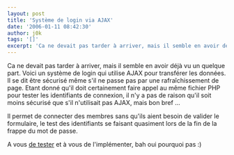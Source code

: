 ```yaml
---
layout: post
title: 'Système de login via AJAX'
date: '2006-01-11 08:42:30'
author: j0k
tags: '[]'
excerpt: 'Ca ne devait pas tarder à arriver, mais il semble en avoir déjà vu un quelque part. Voici un système de login qui utilise AJAX pour transférer les données.   Il se dit être sécurisé même s''il ne passe pas par une rafraîchissement de page. Etant donné qu''il doit certainement faire appel au même fichier PHP pour tester les identifiants de connexion, il n''y a pas de      ...'
---
```


Ca ne devait pas tarder à arriver, mais il semble en avoir déjà vu un quelque part. Voici un système de login qui utilise AJAX pour transférer les données.   Il se dit être sécurisé même s'il ne passe pas par une rafraîchissement de page. Etant donné qu'il doit certainement faire appel au même fichier PHP pour tester les identifiants de connexion, il n'y a pas de raison qu'il soit moins sécurisé que s'il n'utilisait pas AJAX, mais bon bref ...

Il permet de connecter des membres sans qu'ils aient besoin de valider le formulaire, le test des identifiants se faisant quasiment lors de la fin de la frappe du mot de passe.

A vous [de tester](http://www.jamesdam.com/ajax_login/login.html) et à vous de l'implémenter, bah oui pourquoi pas :)
